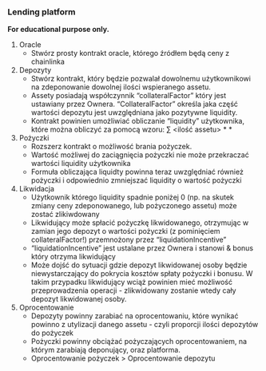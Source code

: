### Lending platform

**For educational purpose only.**

1. Oracle
    * Stwórz prosty kontrakt oracle, którego źródłem będą ceny z chainlinka
1. Depozyty
    * Stwórz kontrakt, który będzie pozwalał dowolnemu użytkownikowi na zdeponowanie dowolnej ilości wspieranego assetu. 
    * Assety posiadają współczynnik “collateralFactor” który jest ustawiany przez Ownera. “CollateralFactor” określa jaka część wartości depozytu jest uwzględniana jako pozytywne liquidity. 
    * Kontrakt powinien umożliwiać obliczanie “liquidity” użytkownika, które można obliczyć za pomocą wzoru: ∑ <ilość assetu> * <cena assetu> * <collateralFactor> 
1. Pożyczki
    * Rozszerz kontrakt o możliwość brania pożyczek. 
    * Wartość możliwej do zaciągnięcia pożyczki nie może przekraczać wartości liquidity użytkownika
    * Formuła obliczająca liquidty powinna teraz uwzględniać również pożyczki i odpowiednio zmniejszać liquidity o wartość pożyczki
1. Likwidacja
    * Użytkownik którego liquidity spadnie poniżej 0 (np. na skutek zmiany ceny zdeponowanego, lub pożyczonego assetu) może zostać zlikiwdowany
    * Likwidujący może spłacić pożyczkę likwidowanego, otrzymując w zamian jego depozyt o wartości pożyczki (z pominięciem collateralFactor!) przemnożony przez “liquidationIncentive”
    * “liquidationIncentive” jest ustalane przez Ownera i stanowi & bonus który otrzyma likwidujący
    * Może dojść do sytuacji gdzie depozyt likwidowanej osoby będzie niewystarczający do pokrycia kosztów spłaty pożyczki i bonusu. W takim przypadku likwidujący wciąż powinien mieć możliwość przeprowadzenia operacji - zlikwidowany zostanie wtedy cały depozyt likwidowanej osoby.
1. Oprocentowanie 
    * Depozyty powinny zarabiać na oprocentowaniu, które wynikać powinno z utylizacji danego assetu - czyli proporcji ilości depozytów do pożyczek
    * Pożyczki powinny obciążać pożyczających oprocentowaniem, na którym zarabiają deponujący, oraz platforma. 
    * Oprocentowanie pożyczek > Oprocentowanie depozytu
